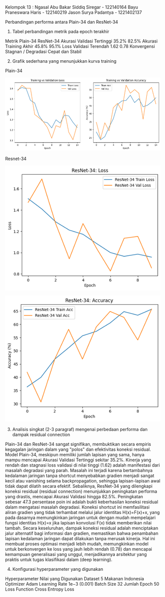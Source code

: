 Kelompok 13 : Ngasal
Abu Bakar Siddiq Siregar - 122140164
Bayu Praneswara Haris - 122140219
Jason Surya Padantya - 1221402137

Perbandingan performa antara Plain-34 dan ResNet-34

1. Tabel perbandingan metrik pada epoch terakhir 

Metrik	                    Plain-34 	                    ResNet-34 
Akurasi Validasi Tertinggi	35.2%	                        82.5%
Akurasi Training Akhir	    45.8%	                        95.1%
Loss Validasi Terendah	    1.62	                        0.78
Konvergensi	                Stagnan / Degradasi	            Cepat dan Stabil

2. Grafik sederhana yang menunjukkan kurva training

Plain-34

![alt text](outputPlain34.png)

Resnet-34

![alt text](outputResnet34.png)

![alt text](output2Resnet34.png)

3. Analisis singkat (2-3 paragraf) mengenai perbedaan performa dan dampak residual connection

Plain-34 dan ResNet-34 sangat signifikan, membuktikan secara empiris kegagalan jaringan dalam yang "polos" dan efektivitas koneksi residual. Model Plain-34, meskipun memiliki jumlah lapisan yang sama, hanya mampu mencapai Akurasi Validasi Tertinggi sekitar 35.2%. Kinerja yang rendah dan stagnasi loss validasi di nilai tinggi (1.62) adalah manifestasi dari masalah degradasi yang parah. Masalah ini terjadi karena bertambahnya kedalaman jaringan tanpa shortcut menyebabkan gradien menjadi sangat kecil atau vanishing selama backpropagation, sehingga lapisan-lapisan awal tidak dapat dilatih secara efektif. 
Sebaliknya, ResNet-34 yang dilengkapi koneksi residual (residual connection) menunjukkan peningkatan performa yang drastis, mencapai Akurasi Validasi hingga 82.5%. Peningkatan sebesar 47.3 persentase poin ini adalah bukti keberhasilan koneksi residual dalam mengatasi masalah degradasi. Koneksi shortcut ini memfasilitasi aliran gradien yang tidak terhambat melalui jalur identitas H(x)=F(x)+x, yang pada dasarnya memungkinkan jaringan untuk dengan mudah mempelajari fungsi identitas H(x)=x jika lapisan konvolusi F(x) tidak memberikan nilai tambah.
Secara keseluruhan, dampak koneksi residual adalah menciptakan jalur alternatif bagi informasi dan gradien, memastikan bahwa penambahan lapisan kedalaman jaringan dapat dilakukan tanpa merusak kinerja. Hal ini membuat proses optimasi menjadi lebih mudah, memungkinkan model untuk berkonvergen ke loss yang jauh lebih rendah (0.78) dan mencapai kemampuan generalisasi yang unggul, menjadikannya arsitektur yang praktis untuk tugas klasifikasi dalam (deep learning).

4. Konfigurasi hyperparameter yang digunakan

Hyperparameter	Nilai yang Digunakan
Dataset	        5 Makanan Indonesia
Optimizer	    Adam
Learning Rate	1e−3 (0.001)
Batch Size	    32
Jumlah Epoch	50
Loss Function	Cross Entropy Loss
